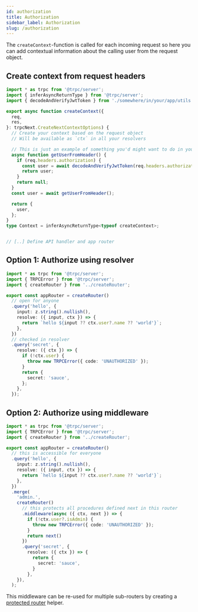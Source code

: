 ```yaml
---
id: authorization
title: Authorization
sidebar_label: Authorization
slug: /authorization
---
```


The `createContext`-function is called for each incoming request so here you can add contextual information about the calling user from the request object.

## Create context from request headers

```ts title='server/context.ts'
import * as trpc from '@trpc/server';
import { inferAsyncReturnType } from '@trpc/server';
import { decodeAndVerifyJwtToken } from './somewhere/in/your/app/utils';

export async function createContext({
  req,
  res,
}: trpcNext.CreateNextContextOptions) {
  // Create your context based on the request object
  // Will be available as `ctx` in all your resolvers

  // This is just an example of something you'd might want to do in your ctx fn
  async function getUserFromHeader() {
    if (req.headers.authorization) {
      const user = await decodeAndVerifyJwtToken(req.headers.authorization.split(' ')[1])
      return user;
    }
    return null;
  }
  const user = await getUserFromHeader();

  return {
    user,
  };
}
type Context = inferAsyncReturnType<typeof createContext>;


// [..] Define API handler and app router
```

## Option 1: Authorize using resolver

```ts title='server/routers/_app.ts'
import * as trpc from '@trpc/server';
import { TRPCError } from '@trpc/server';
import { createRouter } from '../createRouter';

export const appRouter = createRouter()
  // open for anyone
  .query('hello', {
    input: z.string().nullish(),
    resolve: ({ input, ctx }) => {
      return `hello ${input ?? ctx.user?.name ?? 'world'}`;
    },
  })
  // checked in resolver
  .query('secret', {
    resolve: ({ ctx }) => {
      if (!ctx.user) {
        throw new TRPCError({ code: 'UNAUTHORIZED' });
      }
      return {
        secret: 'sauce',
      };
    },
  });
```


## Option 2: Authorize using middleware

```ts title='server/routers/_app.ts'
import * as trpc from '@trpc/server';
import { TRPCError } from '@trpc/server';
import { createRouter } from '../createRouter';

export const appRouter = createRouter()
  // this is accessible for everyone
  .query('hello', {
    input: z.string().nullish(),
    resolve: ({ input, ctx }) => {
      return `hello ${input ?? ctx.user?.name ?? 'world'}`;
    },
  })
  .merge(
    'admin.',
    createRouter()
      // this protects all procedures defined next in this router
      .middleware(async ({ ctx, next }) => {
        if (!ctx.user?.isAdmin) {
          throw new TRPCError({ code: 'UNAUTHORIZED' });
        }
        return next()
      })
      .query('secret', {
        resolve: ({ ctx }) => {
          return {
            secret: 'sauce',
          }
        },
    }),
  );
```

This middleware can be re-used for multiple sub-routers by creating a [protected router](../server/middlewares.md#createprotectedrouter-helper) helper.
